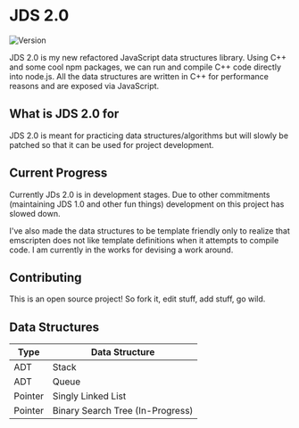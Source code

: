 # JDS 2.0
![Version](https://img.shields.io/badge/Version-0.0.1-Brightgreen)

JDS 2.0 is my new refactored JavaScript data structures library. Using C++ and some cool npm packages, we can run and compile C++ code directly into node.js. All the data structures are written in
C++ for performance reasons and are exposed via JavaScript.

## What is JDS 2.0 for

JDS 2.0 is meant for practicing data structures/algorithms but will slowly be patched so that it can be used for project development.

## Current Progress

Currently JDs 2.0 is in development stages. Due to other commitments (maintaining JDS 1.0 and other fun things) development on this project has slowed down.

I've also made the data structures to be template friendly only to realize that emscripten does not like template definitions when it attempts to compile code. I am currently in the works for devising a work around.

## Contributing

This is an open source project! So fork it, edit stuff, add stuff, go wild.

## Data Structures

| Type  | Data Structure |
| ------------- | ------------- |
| ADT  | Stack  |
| ADT  | Queue  |
| Pointer  | Singly Linked List |
| Pointer  | Binary Search Tree (In-Progress) |
